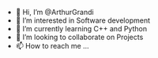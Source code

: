 - 👋 Hi, I’m @ArthurGrandi
- 👀 I’m interested in Software development
- 🌱 I’m currently learning C++ and Python
- 💞️ I’m looking to collaborate on Projects
- 📫 How to reach me ...

<!---
ArthurGrandi/ArthurGrandi is a ✨ special ✨ repository because its `README.md` (this file) appears on your GitHub profile.
You can click the Preview link to take a look at your changes.
--->
